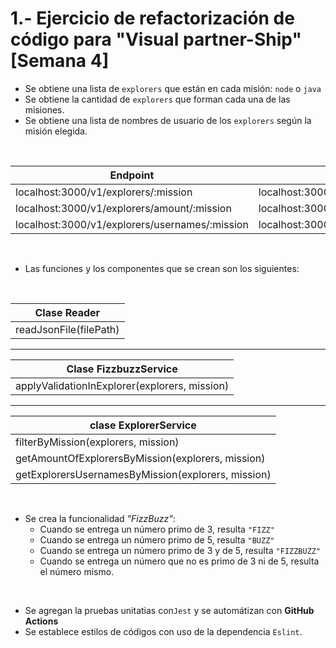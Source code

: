 # 1.- Ejercicio de refactorización de código para "Visual partner-Ship" <br>[Semana 4] 

- Se obtiene una lista de `explorers` que están en cada misión: `node` o `java`
- Se obtiene la cantidad de `explorers` que forman cada una de las misiones.
- Se obtiene una lista de nombres de usuario de los `explorers` según la misión elegida.
<br>


|Endpoint|Request|
|---|---|
|localhost:3000/v1/explorers/:mission | localhost:3000/v1/explorers/node|
|localhost:3000/v1/explorers/amount/:mission | localhost:3000/v1/explorers/amount/node|
|localhost:3000/v1/explorers/usernames/:mission | localhost:3000/v1/explorers/usernames/node|
<br>

- Las funciones y los componentes que se crean son los siguientes:
<br>

|Clase Reader|
|---|
|readJsonFile(filePath) |
<hr>

|Clase FizzbuzzService|
|---|
|applyValidationInExplorer(explorers, mission)|
<hr>

|clase ExplorerService|
|---| 
|filterByMission(explorers, mission)|
|getAmountOfExplorersByMission(explorers, mission)|
|getExplorersUsernamesByMission(explorers, mission)|


<br>


- Se crea la funcionalidad _"FizzBuzz"_:
  - Cuando se entrega un número primo de 3, resulta `"FIZZ"`
  - Cuando se entrega un número primo de 5, resulta `"BUZZ"`
  - Cuando se entrega un número primo de 3 y de 5, resulta `"FIZZBUZZ"`
  - Cuando se entrega un número que no es primo de 3 ni de 5, resulta el número mismo.
<br>

- Se agregan la pruebas unitatias con`Jest` y se automátizan con **GitHub Actions**
- Se establece estilos de códigos con uso de la dependencia `Eslint`.
<br>
